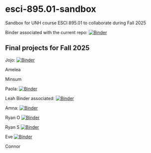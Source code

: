# esci-895.01-sandbox
Sandbox for UNH course ESCI 895.01 to collaborate during Fall 2025

Binder associated with the current repo: 
[![Binder](https://mybinder.org/badge_logo.svg)](https://mybinder.org/v2/gh/alightbody/esci-895.01-sandbox/HEAD)

## Final projects for Fall 2025

Jojo: [![Binder](https://mybinder.org/badge_logo.svg)](https://mybinder.org/v2/gh/jojo-baldus/Hydro_data_hysteresis/HEAD)

Amelea 

Minsum 

Paola: [![Binder](https://mybinder.org/badge_logo.svg)](https://mybinder.org/v2/gh/paolamiramontes/Precipitaiton_Project/HEAD)

Leah Binder associated: [![Binder](https://mybinder.org/badge_logo.svg)](https://mybinder.org/v2/gh/lnmontgo/Final_project_LeahM/tree/main/HEAD)


Amna: [![Binder](https://mybinder.org/badge_logo.svg)](https://mybinder.org/v2/gh/amnaomer1/Hydro_Project_LakeMead_ImperialDam_Analysis/HEAD)

Ryan O [![Binder](https://mybinder.org/badge_logo.svg)](https://mybinder.org/v2/gh/ROmslaer/ROmslaer895/HEAD)

Ryan S [![Binder](https://mybinder.org/badge_logo.svg)](https://mybinder.org/v2/gh/ryansiegel44/ESCI_895_Final_Project_RyanS/HEAD)

Eve [![Binder](https://mybinder.org/badge_logo.svg)](https://mybinder.org/v2/gh/etipps/esci-project/HEAD)

Connor












